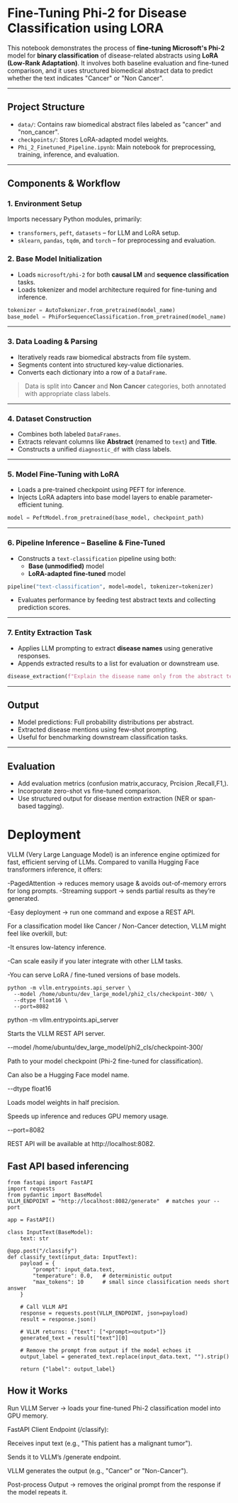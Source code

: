 
# Fine-Tuning Phi-2 for Disease Classification using LORA

This notebook demonstrates the process of **fine-tuning Microsoft's Phi-2** model for **binary classification** of disease-related abstracts using **LoRA (Low-Rank Adaptation)**. It involves both baseline evaluation and fine-tuned comparison, and it uses structured biomedical abstract data to predict whether the text indicates "Cancer" or "Non Cancer".

---

## Project Structure

- `data/`: Contains raw biomedical abstract files labeled as "cancer" and "non_cancer".
- `checkpoints/`: Stores LoRA-adapted model weights.
- `Phi_2_Finetuned_Pipeline.ipynb`: Main notebook for preprocessing, training, inference, and evaluation.

---

## Components & Workflow

### 1. **Environment Setup**

Imports necessary Python modules, primarily:
- `transformers`, `peft`, `datasets` – for LLM and LoRA setup.
- `sklearn`, `pandas`, `tqdm`, and `torch` – for preprocessing and evaluation.

### 2. **Base Model Initialization**

- Loads `microsoft/phi-2` for both **causal LM** and **sequence classification** tasks.
- Loads tokenizer and model architecture required for fine-tuning and inference.

```python
tokenizer = AutoTokenizer.from_pretrained(model_name)
base_model = PhiForSequenceClassification.from_pretrained(model_name)
```

---

### 3. **Data Loading & Parsing**

- Iteratively reads raw biomedical abstracts from file system.
- Segments content into structured key-value dictionaries.
- Converts each dictionary into a row of a `DataFrame`.

> Data is split into **Cancer** and **Non Cancer** categories, both annotated with appropriate class labels.

---

### 4. **Dataset Construction**

- Combines both labeled `DataFrames`.
- Extracts relevant columns like **Abstract** (renamed to `text`) and **Title**.
- Constructs a unified `diagnostic_df` with class labels.

---

### 5. **Model Fine-Tuning with LoRA**

- Loads a pre-trained checkpoint using PEFT for inference.
- Injects LoRA adapters into base model layers to enable parameter-efficient tuning.

```python
model = PeftModel.from_pretrained(base_model, checkpoint_path)
```

---

### 6. **Pipeline Inference – Baseline & Fine-Tuned**

- Constructs a `text-classification` pipeline using both:
  - **Base (unmodified)** model
  - **LoRA-adapted fine-tuned** model

```python
pipeline("text-classification", model=model, tokenizer=tokenizer)
```

- Evaluates performance by feeding test abstract texts and collecting prediction scores.

---

### 7. **Entity Extraction Task**

- Applies LLM prompting to extract **disease names** using generative responses.
- Appends extracted results to a list for evaluation or downstream use.

```python
disease_extraction(f"Explain the disease name only from the abstract text {abstract_extract}")
```

---

## Output

- Model predictions: Full probability distributions per abstract.
- Extracted disease mentions using few-shot prompting.
- Useful for benchmarking downstream  classification tasks.

---

## Evaluation
- Add evaluation metrics (confusion matrix,accuracy, Prcision ,Recall,F1,).
- Incorporate zero-shot vs fine-tuned comparison.
- Use structured output for disease mention extraction (NER or span-based tagging).

# Deployment
VLLM (Very Large Language Model) is an inference engine optimized for fast, efficient serving of LLMs.
Compared to vanilla Hugging Face transformers inference, it offers:

-PagedAttention → reduces memory usage & avoids out-of-memory errors for long prompts.
-Streaming support → sends partial results as they’re generated.

-Easy deployment → run one command and expose a REST API.

For a classification model like Cancer / Non-Cancer detection, VLLM might feel like overkill, but:

-It ensures low-latency inference.

-Can scale easily if you later integrate with other LLM tasks.

-You can serve LoRA / fine-tuned versions of base models.
```
python -m vllm.entrypoints.api_server \
  --model /home/ubuntu/dev_large_model/phi2_cls/checkpoint-300/ \
  --dtype float16 \
  --port=8082
```
python -m vllm.entrypoints.api_server

Starts the VLLM REST API server.

--model /home/ubuntu/dev_large_model/phi2_cls/checkpoint-300/

Path to your model checkpoint (Phi-2 fine-tuned for classification).

Can also be a Hugging Face model name.

--dtype float16

Loads model weights in half precision.

Speeds up inference and reduces GPU memory usage.

--port=8082

REST API will be available at http://localhost:8082.

## Fast API based inferencing

```
from fastapi import FastAPI
import requests
from pydantic import BaseModel
VLLM_ENDPOINT = "http://localhost:8082/generate"  # matches your --port

app = FastAPI()

class InputText(BaseModel):
    text: str

@app.post("/classify")
def classify_text(input_data: InputText):
    payload = {
        "prompt": input_data.text,
        "temperature": 0.0,   # deterministic output
        "max_tokens": 10      # small since classification needs short answer
    }
    
    # Call VLLM API
    response = requests.post(VLLM_ENDPOINT, json=payload)
    result = response.json()

    # VLLM returns: {"text": ["<prompt><output>"]}
    generated_text = result["text"][0]

    # Remove the prompt from output if the model echoes it
    output_label = generated_text.replace(input_data.text, "").strip()
    
    return {"label": output_label}

```
## How it Works
Run VLLM Server → loads your fine-tuned Phi-2 classification model into GPU memory.

FastAPI Client Endpoint (/classify):

Receives input text (e.g., "This patient has a malignant tumor").

Sends it to VLLM’s /generate endpoint.

VLLM generates the output (e.g., "Cancer" or "Non-Cancer").

Post-process Output → removes the original prompt from the response if the model repeats it.


